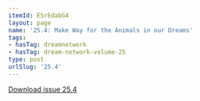 ```yaml
---
itemId: ESrEdabG4
layout: page
name: '25.4: Make Way for the Animals in our Dreams'
tags:
- hasTag: dreamnetwork
- hasTag: dream-network-volume-25
type: post
urlSlug: '25.4'
---
```

<a href="files/pdfs/Volume_25/25.4_animals.pdf" download="">Download issue 25.4</a>
